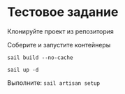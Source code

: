 # Тестовое задание


Клонируйте проект из репозитория

Соберите и запустите контейнеры 

```sail build --no-cache ```

```sail up -d```

Выполните:
```sail artisan setup ```



